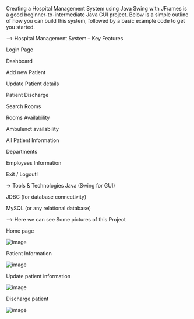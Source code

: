Creating a Hospital Management System using Java Swing with JFrames is a good beginner-to-intermediate Java GUI project. Below is a simple outline of how you can build this system, followed by a basic example code to get you started.


--> Hospital Management System – Key Features

Login Page

Dashboard

Add new Patient

Update Patient details

Patient Discharge

Search Rooms

Rooms Availability

Ambulenct availability

All Patient Information

Departments

Employees Information

Exit / Logout!


-> Tools & Technologies
Java (Swing for GUI)

JDBC (for database connectivity)

MySQL (or any relational database)

--> Here we can see Some pictures of this Project

Home page

![image](https://github.com/user-attachments/assets/7c7efde0-696f-4395-ba6f-514418a8e506)

Patient Information

![image](https://github.com/user-attachments/assets/5971d655-a0e9-476d-b7ba-222267e16330)

Update patient information

![image](https://github.com/user-attachments/assets/db3bfd7c-5d93-4ffb-8a56-c418bf2411ee)

Discharge patient

![image](https://github.com/user-attachments/assets/e953f0e8-15bd-4f83-8de1-264b08872c9e)



